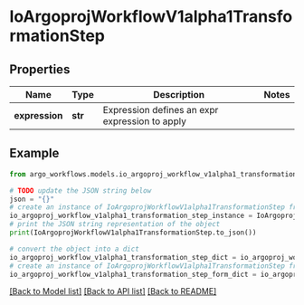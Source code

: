 # IoArgoprojWorkflowV1alpha1TransformationStep


## Properties

Name | Type | Description | Notes
------------ | ------------- | ------------- | -------------
**expression** | **str** | Expression defines an expr expression to apply | 

## Example

```python
from argo_workflows.models.io_argoproj_workflow_v1alpha1_transformation_step import IoArgoprojWorkflowV1alpha1TransformationStep

# TODO update the JSON string below
json = "{}"
# create an instance of IoArgoprojWorkflowV1alpha1TransformationStep from a JSON string
io_argoproj_workflow_v1alpha1_transformation_step_instance = IoArgoprojWorkflowV1alpha1TransformationStep.from_json(json)
# print the JSON string representation of the object
print(IoArgoprojWorkflowV1alpha1TransformationStep.to_json())

# convert the object into a dict
io_argoproj_workflow_v1alpha1_transformation_step_dict = io_argoproj_workflow_v1alpha1_transformation_step_instance.to_dict()
# create an instance of IoArgoprojWorkflowV1alpha1TransformationStep from a dict
io_argoproj_workflow_v1alpha1_transformation_step_form_dict = io_argoproj_workflow_v1alpha1_transformation_step.from_dict(io_argoproj_workflow_v1alpha1_transformation_step_dict)
```
[[Back to Model list]](../README.md#documentation-for-models) [[Back to API list]](../README.md#documentation-for-api-endpoints) [[Back to README]](../README.md)


